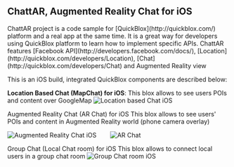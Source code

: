 <h2>ChattAR, Augmented Reality Chat for iOS</h2>
ChattAR project is a code sample for [QuickBlox](http://quickblox.com/) platform and a real app at the same time. It is a great way for developers using QuickBlox platform to learn how to implement specific APIs. ChattAR features [Facebook API](http://developers.facebook.com/docs/), [Location](http://quickblox.com/developers/Location), [Chat](http://quickblox.com/developers/Chat) and Augmented Reality view

This is an iOS build, integrated QuickBlox components are described below:

<strong>Location Based Chat (MapChat) for iOS</strong>:
This blox allows to see users POIs and content over GoogleMap
![Location based Chat iOS](http://image.quickblox.com/d2b1370636df8c395673b363dc3f.injoit.png)


Augmented Reality Chat (AR Chat) for iOS
This blox allows to see users' POIs and content in Augmented Reality world (phone camera overlay)

![Augmented Reality Chat iOS](http://image.quickblox.com/18756fed0ef2e040dd9c429f8ae4.injoit.png) &nbsp;&nbsp;&nbsp;&nbsp;&nbsp;&nbsp;  ![AR Chat](http://image.quickblox.com/ef09e72520ae22cafcd3c9fb2d4c.injoit.png)


Group Chat (Local Chat room) for iOS
This blox allows to connect local users in a group chat room
![Group Chat room iOS](http://image.quickblox.com/8ad72a6f221fec8cbe60540aaec7.injoit.png)


